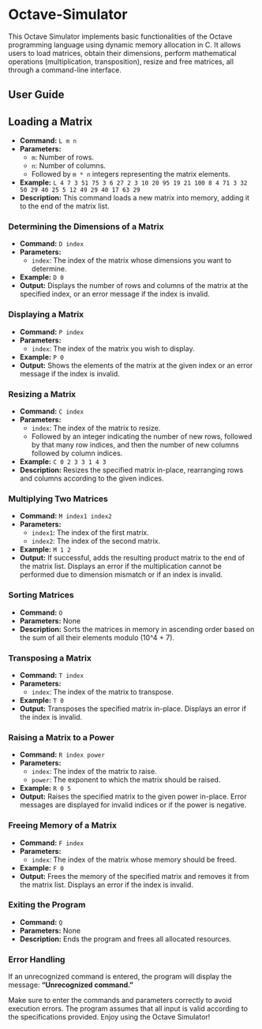 # Octave-Simulator
This Octave Simulator implements basic functionalities of the Octave programming language using dynamic memory allocation in C. It allows users to load matrices, obtain their dimensions, perform mathematical operations (multiplication, transposition), resize and free matrices, all through a command-line interface.

## User Guide

## Loading a Matrix
   - **Command:** `L m n`
   - **Parameters:**
     - `m`: Number of rows.
     - `n`: Number of columns.
     - Followed by `m * n` integers representing the matrix elements.
   - **Example:** `L 4 7 3 51 75 3 6 27 2 3 10 20 95 19 21 100 8 4 71 3 32 50 29 40 25 5 12 49 29 40 17 63 29`
   - **Description:** This command loads a new matrix into memory, adding it to the end of the matrix list.

### Determining the Dimensions of a Matrix
   - **Command:** `D index`
   - **Parameters:**
     - `index`: The index of the matrix whose dimensions you want to determine.
   - **Example:** `D 0`
   - **Output:** Displays the number of rows and columns of the matrix at the specified index, or an error message if the index is invalid.

### Displaying a Matrix
   - **Command:** `P index`
   - **Parameters:**
     - `index`: The index of the matrix you wish to display.
   - **Example:** `P 0`
   - **Output:** Shows the elements of the matrix at the given index or an error message if the index is invalid.

### Resizing a Matrix
   - **Command:** `C index`
   - **Parameters:**
     - `index`: The index of the matrix to resize.
     - Followed by an integer indicating the number of new rows, followed by that many row indices, and then the number of new columns followed by column indices.
   - **Example:** `C 0 2 3 3 1 4 3`
   - **Description:** Resizes the specified matrix in-place, rearranging rows and columns according to the given indices.

### Multiplying Two Matrices
   - **Command:** `M index1 index2`
   - **Parameters:**
     - `index1`: The index of the first matrix.
     - `index2`: The index of the second matrix.
   - **Example:** `M 1 2`
   - **Output:** If successful, adds the resulting product matrix to the end of the matrix list. Displays an error if the multiplication cannot be performed due to dimension mismatch or if an index is invalid.

### Sorting Matrices
   - **Command:** `O`
   - **Parameters:** None
   - **Description:** Sorts the matrices in memory in ascending order based on the sum of all their elements modulo \(10^4 + 7\). 

### Transposing a Matrix
   - **Command:** `T index`
   - **Parameters:**
     - `index`: The index of the matrix to transpose.
   - **Example:** `T 0`
   - **Output:** Transposes the specified matrix in-place. Displays an error if the index is invalid.

### Raising a Matrix to a Power
   - **Command:** `R index power`
   - **Parameters:**
     - `index`: The index of the matrix to raise.
     - `power`: The exponent to which the matrix should be raised.
   - **Example:** `R 0 5`
   - **Output:** Raises the specified matrix to the given power in-place. Error messages are displayed for invalid indices or if the power is negative.

### Freeing Memory of a Matrix
   - **Command:** `F index`
   - **Parameters:**
     - `index`: The index of the matrix whose memory should be freed.
   - **Example:** `F 0`
   - **Output:** Frees the memory of the specified matrix and removes it from the matrix list. Displays an error if the index is invalid.

### Exiting the Program
   - **Command:** `Q`
   - **Parameters:** None
   - **Description:** Ends the program and frees all allocated resources.

### Error Handling
If an unrecognized command is entered, the program will display the message: **“Unrecognized command.”** 

Make sure to enter the commands and parameters correctly to avoid execution errors. The program assumes that all input is valid according to the specifications provided. Enjoy using the Octave Simulator!
